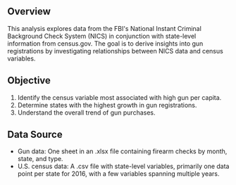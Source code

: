 ## Overview

This analysis explores data from the FBI's National Instant Criminal Background Check System (NICS) in conjunction with state-level information from census.gov. The goal is to derive insights into gun registrations by investigating relationships between NICS data and census variables.

## Objective

1. Identify the census variable most associated with high gun per capita.
2. Determine states with the highest growth in gun registrations.
3. Understand the overall trend of gun purchases.

## Data Source

- Gun data: One sheet in an .xlsx file containing firearm checks by month, state, and type.
- U.S. census data: A .csv file with state-level variables, primarily one data point per state for 2016, with a few variables spanning multiple years.
